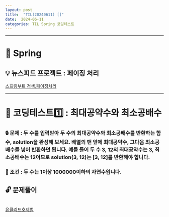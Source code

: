 ```yaml
---
layout: post
title:  "TIL(20240611) []"
date:  2024-06-11
categories: TIL Spring 코딩테스트
---
```


---------------------------------------------------------------------

# 📌 Spring

## 💡 뉴스피드 프로젝트 : 페이징 처리

[스프링부트 검색,페이징처리](https://gonyda.tistory.com/15)


---------------------------------------------------------------------

# 📌 코딩테스트1️⃣ : 최대공약수와 최소공배수

### 🔒 문제 : 두 수를 입력받아 두 수의 최대공약수와 최소공배수를 반환하는 함수, solution을 완성해 보세요. 배열의 맨 앞에 최대공약수, 그다음 최소공배수를 넣어 반환하면 됩니다. 예를 들어 두 수 3, 12의 최대공약수는 3, 최소공배수는 12이므로 solution(3, 12)는 [3, 12]를 반환해야 합니다.

### 🚫 조건 : 두 수는 1이상 1000000이하의 자연수입니다.


## 🔓 문제풀이

```java

```

[유클리드호제법](https://velog.io/@archivvonjang/%EC%9C%A0%ED%81%B4%EB%A6%AC%EB%93%9C-%ED%98%B8%EC%A0%9C%EB%B2%95-%EC%B5%9C%EB%8C%80%EA%B3%B5%EC%95%BD%EC%88%98-%EC%B5%9C%EB%8C%80-%EA%B3%B5%EB%B0%B0%EC%88%98)








